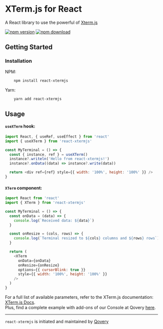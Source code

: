# XTerm.js for React

A React library to use the powerful of [Xterm.js](https://github.com/xtermjs/xterm.js)

[![npm version](https://img.shields.io/npm/v/react-xtermjs.svg)](https://www.npmjs.com/package/react-xtermjs)
[![npm download](https://img.shields.io/npm/dw/react-xtermjs)](https://www.npmjs.com/package/react-xtermjs)

## Getting Started

### Installation

NPM:

```sh
    npm install react-xtermjs
```

Yarn:

```sh
    yarn add react-xtermjs
```

## Usage

#### `useXTerm` hook:

```js
import React, { useRef, useEffect } from 'react'
import { useXTerm } from 'react-xtermjs'

const MyTerminal = () => {
  const { instance, ref } = useXTerm()
  instance?.writeln('Hello from react-xtermjs!')
  instance?.onData((data) => instance?.write(data))

  return <div ref={ref} style={{ width: '100%', height: '100%' }} />
}
```

#### `XTerm` component:

```js
import React from 'react'
import { XTerm } from 'react-xtermjs'

const MyTerminal = () => {
  const onData = (data) => {
    console.log(`Received data: ${data}`)
  }

  const onResize = (cols, rows) => {
    console.log(`Terminal resized to ${cols} columns and ${rows} rows`)
  }

  return (
    <XTerm
      onData={onData}
      onResize={onResize}
      options={{ cursorBlink: true }}
      style={{ width: '100%', height: '100%' }}
    />
  )
}
```

For a full list of available parameters, refer to the XTerm.js documentation: [XTerm.js Docs](https://xtermjs.org/docs/).  
Plus, find a complete example with add-ons of our Console at Qovery [here](https://github.com/Qovery/console/blob/staging/libs/domains/services/feature/src/lib/service-terminal/service-terminal.tsx).

<hr />

`react-xtermjs` is initiated and maintained by <a href="https://qovery.com" target="blank">Qovery</a>
